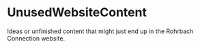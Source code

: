 # UnusedWebsiteContent
Ideas or unfinished content that might just end up in the Rohrbach Connection website.
